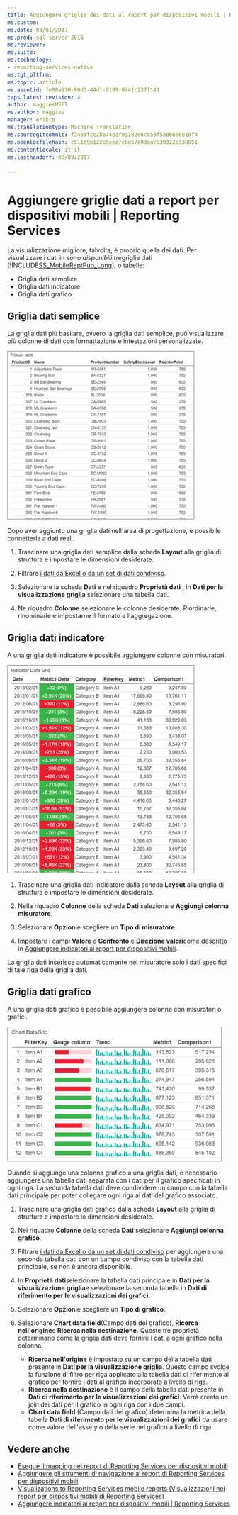 ```yaml
---
title: Aggiungere griglie dei dati al report per dispositivi mobili | Reporting Services | Documenti Microsoft
ms.custom: 
ms.date: 03/01/2017
ms.prod: sql-server-2016
ms.reviewer: 
ms.suite: 
ms.technology:
- reporting-services-native
ms.tgt_pltfrm: 
ms.topic: article
ms.assetid: fe98a970-90d3-44d1-9189-9141c237f141
caps.latest.revision: 4
author: maggiesMSFT
ms.author: maggies
manager: erikre
ms.translationtype: Machine Translation
ms.sourcegitcommit: f3481fcc2bb74eaf93182e6cc58f5a06666e10f4
ms.openlocfilehash: c51169b12265eea7e6d57e0daa7539322e338851
ms.contentlocale: it-it
ms.lasthandoff: 08/09/2017

---
```

# <a name="add-data-grids-to-mobile-reports--reporting-services"></a>Aggiungere griglie dati a report per dispositivi mobili | Reporting Services
La visualizzazione migliore, talvolta, è proprio quella dei dati. Per visualizzare i dati in *sono disponibili tre*griglie dati [!INCLUDE[SS_MobileReptPub_Long](../../includes/ss-mobilereptpub-long.md)], o tabelle:
* Griglia dati semplice
* Griglia dati indicatore
* Griglia dati grafico

## <a name="simple-data-grid"></a>Griglia dati semplice
La griglia dati più basilare, ovvero la griglia dati semplice, può visualizzare più colonne di dati con formattazione e intestazioni personalizzate. 

![mobile-report-simple-data-grid](../../reporting-services/mobile-reports/media/mobile-report-simple-data-grid.png)

Dopo aver aggiunto una griglia dati nell'area di progettazione, è possibile connetterla a dati reali.

1. Trascinare una griglia dati semplice dalla scheda **Layout** alla griglia di struttura e impostare le dimensioni desiderate.

2. Filtrare [i dati da Excel o da un set di dati condiviso](../../reporting-services/mobile-reports/data-for-reporting-services-mobile-reports.md).

3. Selezionare la scheda **Dati** e nel riquadro **Proprietà dati** , in **Dati per la visualizzazione griglia** selezionare una tabella dati.

4. Ne riquadro **Colonne** selezionare le colonne desiderate. Riordinarle, rinominarle e impostarne il formato e l'aggregazione. 

 
##  <a name="indicator-data-grid"></a>Griglia dati indicatore
A una griglia dati indicatore è possibile aggiungere colonne con misuratori.

![mobile-report-indicator-data-grid](../../reporting-services/mobile-reports/media/mobile-report-indicator-data-grid.png)

1. Trascinare una griglia dati indicatore dalla scheda **Layout** alla griglia di struttura e impostare le dimensioni desiderate.

2. Nella riquadro **Colonne** della scheda **Dati** selezionare **Aggiungi colonna misuratore**. 

3. Selezionare **Opzioni**e scegliere un **Tipo di misuratore**. 

4. Impostare i campi **Valore** e **Confronto** e **Direzione valori**come descritto in [Aggiungere indicatori ai report per dispositivi mobili](../../reporting-services/mobile-reports/add-gauges-to-mobile-reports-reporting-services.md).

La griglia dati inserisce automaticamente nel misuratore solo i dati specifici di tale riga della griglia dati.  

## <a name="chart-data-grid"></a>Griglia dati grafico
A una griglia dati grafico è possibile aggiungere colonne con misuratori o grafici. 

![mobile-report-chart-data-grid](../../reporting-services/mobile-reports/media/mobile-report-chart-data-grid.png)

Quando si aggiunge una colonna grafico a una griglia dati, è necessario aggiungere una tabella dati separata con i dati per il grafico specificati in ogni riga. La seconda tabella dati deve condividere un campo con la tabella dati principale per poter collegare ogni riga ai dati del grafico associato. 

1. Trascinare una griglia dati grafico dalla scheda **Layout** alla griglia di struttura e impostare le dimensioni desiderate.

2. Nel riquadro **Colonne** della scheda **Dati** selezionare **Aggiungi colonna grafico**. 

3. Filtrare [i dati da Excel o da un set di dati condiviso](../../reporting-services/mobile-reports/data-for-reporting-services-mobile-reports.md) per aggiungere una seconda tabella dati con un campo condiviso con la tabella dati principale, se non è ancora disponibile.

4. In **Proprietà dati**selezionare la tabella dati principale in **Dati per la visualizzazione griglia**e selezionare la seconda tabella in **Dati di riferimento per le visualizzazioni dei grafici**.

5. Selezionare **Opzioni**e scegliere un **Tipo di grafico**.
 
6. Selezionare **Chart data field**(Campo dati del grafico), **Ricerca nell'origine**e **Ricerca nella destinazione**. 
   Queste tre proprietà determinano come la griglia dati deve fornire i dati a ogni grafico nella colonna.
   
   *   **Ricerca nell'origine** è impostato su un campo della tabella dati presente in **Dati per la visualizzazione griglia**. Questo campo svolge la funzione di filtro per riga applicato alla tabella dati di riferimento al grafico per fornire i dati al grafico incorporato a livello di riga. 
   * **Ricerca nella destinazione** è il campo della tabella dati presente in **Dati di riferimento per le visualizzazioni dei grafici**. Verrà creato un join dei dati per il grafico in ogni riga con i due campi.   
   * **Chart data field** (Campo dati del grafico) determina la metrica della tabella **Dati di riferimento per le visualizzazioni dei grafici** da usare come valore dell'asse y o della serie nel grafico a livello di riga.  

## <a name="see-also"></a>Vedere anche 
* [Esegue il mapping nei report di Reporting Services per dispositivi mobili](../../reporting-services/mobile-reports/maps-in-reporting-services-mobile-reports.md)
* [Aggiungere gli strumenti di navigazione ai report di Reporting Services per dispositivi mobili](../../reporting-services/mobile-reports/add-navigators-to-reporting-services-mobile-reports.md)
* [Visualizations to Reporting Services mobile reports (Visualizzazioni nei report per dispositivi mobili di Reporting Services)](../../reporting-services/mobile-reports/add-visualizations-to-reporting-services-mobile-reports.md)
* [Aggiungere indicatori ai report per dispositivi mobili | Reporting Services](../../reporting-services/mobile-reports/add-gauges-to-mobile-reports-reporting-services.md)  
 
  

